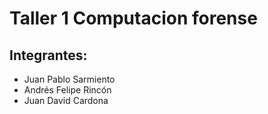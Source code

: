 # Taller 1 Computacion forense
## Integrantes:
- Juan Pablo Sarmiento
- Andrés Felipe Rincón
- Juan David Cardona
